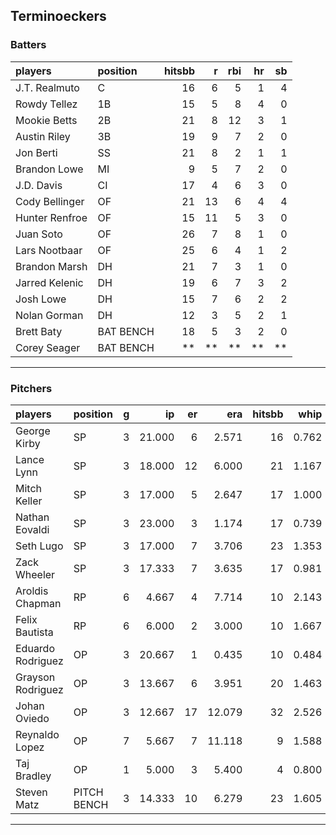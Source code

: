 ## Terminoeckers

### Batters

 
|players        |position  | hitsbb|  r| rbi| hr| sb| 
|:--------------|:---------|------:|--:|---:|--:|--:| 
|J.T. Realmuto  |C         |     16|  6|   5|  1|  4| 
|Rowdy Tellez   |1B        |     15|  5|   8|  4|  0| 
|Mookie Betts   |2B        |     21|  8|  12|  3|  1| 
|Austin Riley   |3B        |     19|  9|   7|  2|  0| 
|Jon Berti      |SS        |     21|  8|   2|  1|  1| 
|Brandon Lowe   |MI        |      9|  5|   7|  2|  0| 
|J.D. Davis     |CI        |     17|  4|   6|  3|  0| 
|Cody Bellinger |OF        |     21| 13|   6|  4|  4| 
|Hunter Renfroe |OF        |     15| 11|   5|  3|  0| 
|Juan Soto      |OF        |     26|  7|   8|  1|  0| 
|Lars Nootbaar  |OF        |     25|  6|   4|  1|  2| 
|Brandon Marsh  |DH        |     21|  7|   3|  1|  0| 
|Jarred Kelenic |DH        |     19|  6|   7|  3|  2| 
|Josh Lowe      |DH        |     15|  7|   6|  2|  2| 
|Nolan Gorman   |DH        |     12|  3|   5|  2|  1| 
|Brett Baty     |BAT BENCH |     18|  5|   3|  2|  0| 
|Corey Seager   |BAT BENCH |     **| **|  **| **| **| 

* * *

### Pitchers

 
|players           |position    |  g|     ip| er|    era| hitsbb|  whip| so|  w| sv| 
|:-----------------|:-----------|--:|------:|--:|------:|------:|-----:|--:|--:|--:| 
|George Kirby      |SP          |  3| 21.000|  6|  2.571|     16| 0.762| 14|  2|  0| 
|Lance Lynn        |SP          |  3| 18.000| 12|  6.000|     21| 1.167| 22|  1|  0| 
|Mitch Keller      |SP          |  3| 17.000|  5|  2.647|     17| 1.000| 23|  2|  0| 
|Nathan Eovaldi    |SP          |  3| 23.000|  3|  1.174|     17| 0.739| 20|  2|  0| 
|Seth Lugo         |SP          |  3| 17.000|  7|  3.706|     23| 1.353| 14|  1|  0| 
|Zack Wheeler      |SP          |  3| 17.333|  7|  3.635|     17| 0.981| 23|  2|  0| 
|Aroldis Chapman   |RP          |  6|  4.667|  4|  7.714|     10| 2.143|  6|  1|  0| 
|Felix Bautista    |RP          |  6|  6.000|  2|  3.000|     10| 1.667| 12|  1|  2| 
|Eduardo Rodriguez |OP          |  3| 20.667|  1|  0.435|     10| 0.484| 20|  2|  0| 
|Grayson Rodriguez |OP          |  3| 13.667|  6|  3.951|     20| 1.463| 18|  1|  0| 
|Johan Oviedo      |OP          |  3| 12.667| 17| 12.079|     32| 2.526|  8|  0|  0| 
|Reynaldo Lopez    |OP          |  7|  5.667|  7| 11.118|      9| 1.588|  6|  0|  1| 
|Taj Bradley       |OP          |  1|  5.000|  3|  5.400|      4| 0.800|  6|  1|  0| 
|Steven Matz       |PITCH BENCH |  3| 14.333| 10|  6.279|     23| 1.605| 14|  0|  0| 


* * *


